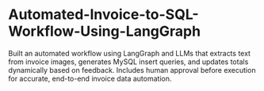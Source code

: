 # Automated-Invoice-to-SQL-Workflow-Using-LangGraph
Built an automated workflow using LangGraph and LLMs that extracts text from invoice images, generates MySQL insert queries, and updates totals dynamically based on feedback. Includes human approval before execution for accurate, end-to-end invoice data automation.
